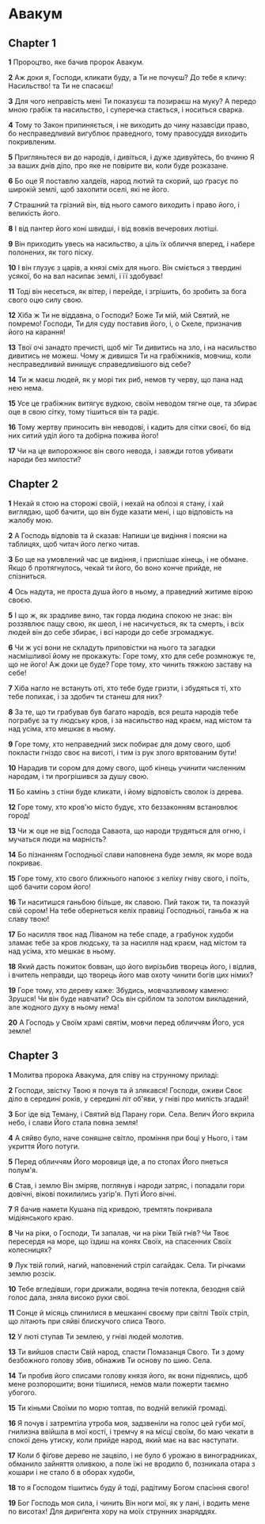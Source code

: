 # Авакум

## Chapter 1

**1** Пророцтво, яке бачив пророк Авакум.

**2** Аж доки я, Господи, кликати буду, а Ти не почуєш? До тебе я кличу: Насильство! та Ти не спасаєш!

**3** Для чого неправість мені Ти показуєш та позираєш на муку? А передо мною грабіж та насильство, і суперечка стається, і носиться сварка.

**4** Тому то Закон припиняється, і не виходить до чину назавсіди право, бо несправедливий вигублює праведного, тому правосуддя виходить покривленим.

**5** Пригляньтеся ви до народів, і дивіться, і дуже здивуйтесь, бо вчиню Я за ваших днів діло, про яке не повірите ви, коли буде розказане.

**6** Бо оце Я поставлю халдеїв, народ лютий та скорий, що ґрасує по широкій землі, щоб захопити оселі, які не його.

**7** Страшний та грізний він, від нього самого виходить і право його, і великість його.

**8** І від пантер його коні швидші, і від вовків вечерових лютіші.

**9** Він приходить увесь на насильство, а ціль їх обличчя вперед, і набере полонених, як того піску.

**10** І він глузує з царів, а князі сміх для нього. Він сміється з твердині усякої, бо на вал насипає землі, і її здобуває!

**11** Тоді він несеться, як вітер, і перейде, і згрішить, бо зробить за бога свого оцю силу свою.

**12** Хіба ж Ти не віддавна, о Господи? Боже Ти мій, мій Святий, не помремо! Господи, Ти для суду поставив його, і, о Скеле, призначив його на карання!

**13** Твої очі занадто пречисті, щоб міг Ти дивитись на зло, і на насильство дивитись не можеш. Чому ж дивишся Ти на грабіжників, мовчиш, коли несправедливий винищує справедливішого від себе?

**14** Ти ж маєш людей, як у морі тих риб, немов ту черву, що пана над нею нема.

**15** Усе це грабіжник витягує вудкою, своїм неводом тягне оце, та збирає оце в свою сітку, тому тішиться він та радіє.

**16** Тому жертву приносить він неводові, і кадить для сітки своєї, бо від них ситий уділ його та добірна пожива його!

**17** Чи на це випорожнює він свого невода, і завжди готов убивати народи без милости?

## Chapter 2

**1** Нехай я стою на сторожі своїй, і нехай на облозі я стану, і хай виглядаю, щоб бачити, що він буде казати мені, і що відповість на жалобу мою.

**2** А Господь відповів та й сказав: Напиши це видіння і поясни на таблицях, щоб читач його легко читав.

**3** Бо ще на умовлений час це видіння, і приспішає кінець, і не обмане. Якщо б протягнулось, чекай ти його, бо воно конче прийде, не спізниться.

**4** Ось надута, не проста душа його в ньому, а праведний житиме вірою своєю.

**5** І що ж, як зрадливе вино, так горда людина спокою не знає: він роззявлює пащу свою, як шеол, і не насичується, як та смерть, і всіх людей він до себе збирає, і всі народи до себе згромаджує.

**6** Чи ж усі вони не складуть приповістки на нього та загадки насмішливої йому не прокажуть: Горе тому, хто для себе розмножує те, що не його! Аж доки це буде? Горе тому, хто чинить тяжкою заставу на себе!

**7** Хіба нагло не встануть оті, хто тебе буде гризти, і збудяться ті, хто тебе попихає, і за здобич ти станеш для них?

**8** За те, що ти грабував був багато народів, вся решта народів тебе пограбує за ту людську кров, і за насильство над краєм, над містом та над усіма, хто мешкає в ньому.

**9** Горе тому, хто неправедний зиск побирає для дому свого, щоб покласти гніздо своє на висоті, і тим із рук злого врятованим бути!

**10** Нарадив ти сором для дому свого, щоб кінець учинити численним народам, і ти прогрішився за душу свою.

**11** Бо камінь з стіни буде кликати, і йому відповість сволок із дерева.

**12** Горе тому, хто кров'ю місто будує, хто беззаконням встановлює город!

**13** Чи ж оце не від Господа Саваота, що народи трудяться для огню, і мучаться люди на марність?

**14** Бо пізнанням Господньої слави наповнена буде земля, як море вода покриває.

**15** Горе тому, хто свого ближнього напоює з келіху гніву свого, і поїть, щоб бачити сором його!

**16** Ти наситишся ганьбою більше, як славою. Пий також ти, та показуй свій сором! На тебе обернеться келіх правиці Господньої, ганьба ж на славу твою!

**17** Бо насилля твоє над Ліваном на тебе спаде, а грабунок худоби зламає тебе за кров людську, та за насилля над краєм, над містом та над усіма, хто мешкає в ньому.

**18** Який дасть пожиток бовван, що його вирізьбив творець його, і відлив, і вчитель неправди, що творець його мав охоту чинити богів цих німих?

**19** Горе тому, хто дереву каже: Збудись, мовчазливому каменю: Зрушся! Чи він буде навчати? Ось він сріблом та золотом викладений, але жодного духу в ньому нема!

**20** А Господь у Своїм храмі святім, мовчи перед обличчям Його, уся земле!

## Chapter 3

**1** Молитва пророка Авакума, для співу на струнному приладі:

**2** Господи, звістку Твою я почув та й злякався! Господи, оживи Своє діло в середині років, у середині літ об'яви, у гніві про милість згадай!

**3** Бог іде від Теману, і Святий від Парану гори. Села. Велич Його вкрила небо, і слави Його стала повна земля!

**4** А сяйво було, наче соняшне світло, проміння при боці у Нього, і там укриття Його потуги.

**5** Перед обличчям Його моровиця іде, а по стопах Його пнеться полум'я.

**6** Став, і землю Він зміряв, поглянув і народи затряс, і попадали гори довічні, вікові похилились узгір'я. Путі Його вічні.

**7** Я бачив намети Кушана під кривдою, тремтять покривала мідіянського краю.

**8** Чи на ріки, о Господи, Ти запалав, чи на ріки Твій гнів? Чи Твоє пересердя на море, що їздиш на конях Своїх, на спасенних Своїх колесницях?

**9** Лук твій голий, нагий, наповнений стріл сагайдак. Села. Ти річками землю розсік.

**10** Тебе вгледівши, гори дрижали, водяна течія потекла, безодня свій голос дала, зняла високо руки свої.

**11** Сонце й місяць спинилися в мешканні своєму при світлі Твоїх стріл, що літають при сяйві блискучого списа Твого.

**12** У люті ступав Ти землею, у гніві людей молотив.

**13** Ти вийшов спасти Свій народ, спасти Помазанця Свого. Ти з дому безбожного голову збив, обнажив Ти основу по шию. Села.

**14** Ти пробив його списами голову князя його, як вони піднялись, щоб мене розпорошити; вони тішилися, немов мали пожерти таємно убогого.

**15** Ти кіньми Своїми по морю топтав, по водній великій громаді.

**16** Я почув і затремтіла утроба моя, задзвеніли на голос цей губи мої, гнилизна ввійшла в мої кості, і тремчу я на місці своїм, бо маю чекати в спокої день утиску, коли прийде народ, який має на вас наступати.

**17** Коли б фіґове дерево не зацвіло, і не було б урожаю в виноградниках, обманило зайняття оливкою, а поле їжі не вродило б, позникала отара з кошари і не стало б в оборах худоби,

**18** то я Господом тішитись буду й тоді, радітиму Богом спасіння свого!

**19** Бог Господь моя сила, і чинить Він ноги мої, як у лані, і водить мене по висотах! Для дириґента хору на моїх струнних знаряддях.

